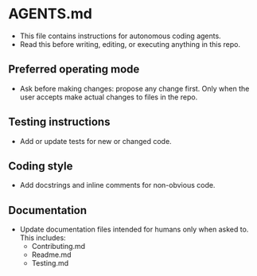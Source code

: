 # AGENTS.md

- This file contains instructions for autonomous coding agents.
- Read this before writing, editing, or executing anything in this repo.

## Preferred operating mode

- Ask before making changes: propose any change first. Only when the user accepts make actual changes to files in the repo.

## Testing instructions

- Add or update tests for new or changed code.

## Coding style

- Add docstrings and inline comments for non-obvious code.

## Documentation

- Update documentation files intended for humans only when asked to. This includes:
    - Contributing.md
    - Readme.md
    - Testing.md